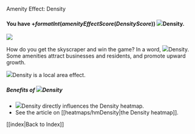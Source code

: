 Amenity Effect: Density

#### You have +$formatInt(amenityEffectScore(DensityScore))$ ![](IconDensity)Density.

![](docs/images/density.png)

How do you get the skyscraper and win the game? In a word, ![](IconDensity)Density. Some amenities attract businesses and residents, and promote upward growth.

![](IconDensity)Density is a local area effect.

##### Benefits of ![](IconDensity)Density
* ![](IconDensity)Density directly influences the Density heatmap.
* See the article on [[heatmaps/hmDensity|the Density heatmap]].

[[index|Back to Index]]

